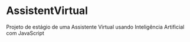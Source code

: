 # AssistentVirtual
Projeto de estágio de uma Assistente Virtual usando Inteligência Artificial  com JavaScript
